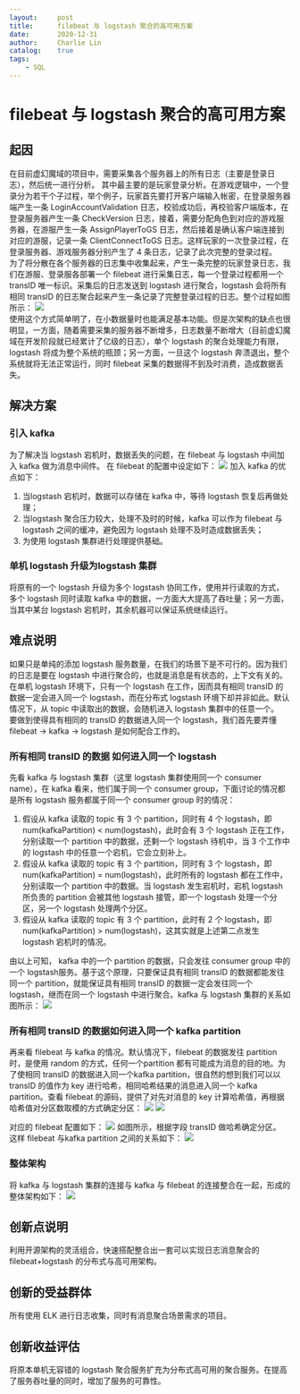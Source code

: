 ```yaml
---
layout:     post
title:      filebeat 与 logstash 聚合的高可用方案
date:       2020-12-31
author:     Charlie Lin
catalog:    true
tags:
    - SQL
---
```

# filebeat 与 logstash 聚合的高可用方案

## 起因
在目前虚幻魔域的项目中，需要采集各个服务器上的所有日志（主要是登录日志），然后统一进行分析。 
其中最主要的是玩家登录分析。在游戏逻辑中，一个登录分为若干个子过程，举个例子，玩家首先要打开客户端输入帐密，在登录服务器端产生一条 LoginAccountValidation 日志，校验成功后，再校验客户端版本，在登录服务器产生一条 CheckVersion 日志，接着，需要分配角色到对应的游戏服务器，在游服产生一条 AssignPlayerToGS 日志，然后接着是确认客户端连接到对应的游服，记录一条 ClientConnectToGS 日志。这样玩家的一次登录过程，在登录服务器、游戏服务器分别产生了 4 条日志，记录了此次完整的登录过程。  
为了将分散在各个服务器的日志集中收集起来，产生一条完整的玩家登录日志，我们在游服、登录服各部署一个 filebeat 进行采集日志，每一个登录过程都用一个 transID 唯一标识。采集后的日志发送到 logstash 进行聚合，logstash 会将所有相同 transID 的日志聚合起来产生一条记录了完整登录过程的日志。整个过程如图所示：
![](https://tva1.sinaimg.cn/large/0081Kckwly1gm5ybk2t2fj30tf0gyq4e.jpg)  
使用这个方式简单明了，在小数据量时也能满足基本功能。但是次架构的缺点也很明显，一方面，随着需要采集的服务器不断增多，日志数量不断增大（目前虚幻魔域在开发阶段就已经累计了亿级的日志），单个 logstash 的聚合处理能力有限，logstash 将成为整个系统的瓶颈；另一方面，一旦这个 logstash 奔溃退出，整个系统就将无法正常运行，同时 filebeat 采集的数据得不到及时消费，造成数据丢失。

## 解决方案
### 引入 kafka
为了解决当 logstash 宕机时，数据丢失的问题，在 filebeat 与 logstash 中间加入 kafka 做为消息中间件。
在 filebeat 的配置中设定如下：
![](https://tva1.sinaimg.cn/large/0081Kckwly1gm60yd6lsaj30yo01v0su.jpg)
加入 kafka 的优点如下：
1. 当logstash 宕机时，数据可以存储在 kafka 中，等待 logstash 恢复后再做处理；
2. 当logstash 聚合压力较大，处理不及时的时候，kafka 可以作为 filebeat 与 logstash 之间的缓冲，避免因为 logstash 处理不及时造成数据丢失；
3. 为使用 logstash 集群进行处理提供基础。
### 单机 logstash 升级为logstash 集群 
将原有的一个 logstash 升级为多个 logstash 协同工作，使用并行读取的方式，多个 logstash 同时读取 kafka 中的数据，一方面大大提高了吞吐量；另一方面，当其中某台 logstash 宕机时，其余机器可以保证系统继续运行。
## 难点说明
如果只是单纯的添加 logstash 服务数量，在我们的场景下是不可行的。因为我们的日志是要在 logstash 中进行聚合的，也就是消息是有状态的，上下文有关的。在单机 logstash 环境下，只有一个 logstash 在工作，因而具有相同 transID 的数据一定会进入同一个 logstash，而在分布式 logstash 环境下却并非如此。默认情况下，从 topic 中读取出的数据，会随机进入 logstash 集群中的任意一个。  
要做到使得具有相同的 transID 的数据进入同一个 logstash，我们首先要弄懂 filebeat -> kafka -> logstash 是如何配合工作的。  
### 所有相同 transID 的数据 如何进入同一个 logstash
先看 kafka 与 logstash 集群（这里 logstash 集群使用同一个 consumer name），在 kafka 看来，他们属于同一个 consumer group，下面讨论的情况都是所有 logstash 服务都属于同一个 consumer group 时的情况：
1. 假设从 kafka 读取的 topic 有 3 个 partition，同时有 4 个 logstash，即 num(kafkaPartition) < num(logstash)，此时会有 3 个 logstash 正在工作，分别读取一个 partition 中的数据，还剩一个 logstash 待机中，当 3 个工作中的 logstash 中的任意一个宕机，它会立刻补上。
2. 假设从 kafka 读取的 topic 有 3 个 partition，同时有 3 个 logstash，即 num(kafkaPartition) = num(logstash)，此时所有的 logstash 都在工作中，分别读取一个 partition 中的数据。当 logstash 发生宕机时，宕机 logstash 所负责的 partition 会被其他 logstash 接管，即一个 logstash 处理一个分区，另一个 logstash 处理两个分区。
3. 假设从 kafka 读取的 topic 有 3 个 partition，此时有 2 个 logstash，即 num(kafkaPartition) > num(logstash)，这其实就是上述第二点发生 logstash 宕机时的情况。

由以上可知， kafka 中的一个 partition 的数据，只会发往 consumer group 中的一个 logstash服务。基于这个原理，只要保证具有相同 transID 的数据都能发往同一个 partition，就能保证具有相同 transID 的数据一定会发往同一个 logstash，继而在同一个 logstash 中进行聚合。kafka 与 logstash 集群的关系如图所示：
![](https://tva1.sinaimg.cn/large/0081Kckwly1gmbr9dbes9j312x0m5783.jpg)
### 所有相同 transID 的数据如何进入同一个 kafka partition
再来看 filebeat 与 kafka 的情况。默认情况下，filebeat 的数据发往 partition 时，是使用 random 的方式，任何一个partition 都有可能成为消息的目的地。为了使相同 transID 的数据进入同一个kafka partition，很自然的想到我们可以以 transID 的值作为 key 进行哈希，相同哈希结果的消息进入同一个 kafka partition。查看 filebeat 的源码，提供了对先对消息的 key 计算哈希值，再根据哈希值对分区数取模的方式确定分区：
![](https://tva1.sinaimg.cn/large/0081Kckwly1gmbssplr76j30fj0dnmym.jpg)
![](https://tva1.sinaimg.cn/large/0081Kckwly1gmbsu9t1v8j30ga04kmxe.jpg)

对应的 filebeat 配置如下：
![](https://tva1.sinaimg.cn/large/0081Kckwly1gmbsv5mq96j30yk05edgb.jpg)
如图所示，根据字段 transID 做哈希确定分区。   
这样 filebeat 与kafka partition 之间的关系如下：
![](https://tva1.sinaimg.cn/large/0081Kckwly1gmbt5ftkoyj312y0m6jur.jpg)

### 整体架构
将 kafka 与 logstash 集群的连接与 kafka 与 filebeat 的连接整合在一起，形成的整体架构如下：
![](https://tva1.sinaimg.cn/large/0081Kckwly1gmbtpms840j312x0m5tc8.jpg)

## 创新点说明
利用开源架构的灵活组合，快速搭配整合出一套可以实现日志消息聚合的 filebeat+logstash 的分布式与高可用架构。

## 创新的受益群体
所有使用 ELK 进行日志收集，同时有消息聚合场景需求的项目。

## 创新收益评估
将原本单机无容错的 logstash 聚合服务扩充为分布式高可用的聚合服务。在提高了服务吞吐量的同时，增加了服务的可靠性。
